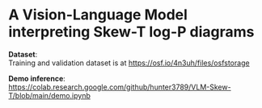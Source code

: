 # A Vision-Language Model interpreting Skew-T log-P diagrams

**Dataset**:  
Training and validation dataset is at https://osf.io/4n3uh/files/osfstorage

**Demo inference**:  
https://colab.research.google.com/github/hunter3789/VLM-Skew-T/blob/main/demo.ipynb
  
